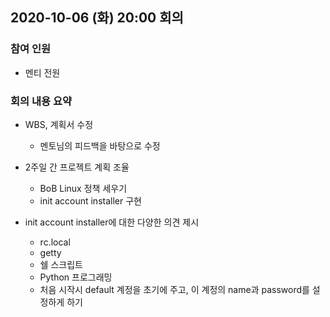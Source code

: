 ## 2020-10-06 (화) 20:00 회의
### 참여 인원
- 멘티 전원
### 회의 내용 요약
- WBS, 계획서 수정
  - 멘토님의 피드백을 바탕으로 수정
  
- 2주일 간 프로젝트 계획 조율
  - BoB Linux 정책 세우기
  - init account installer 구현

- init account installer에 대한 다양한 의견 제시
  - rc.local
  - getty
  - 쉘 스크립트
  - Python 프로그래밍
  - 처음 시작시 default 계정을 초기에 주고, 이 계정의 name과 password를 설정하게 하기
